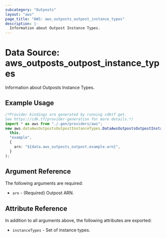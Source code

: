 ```yaml
---
subcategory: "Outposts"
layout: "aws"
page_title: "AWS: aws_outposts_outpost_instance_types"
description: |-
  Information about Outpost Instance Types.
---
```


# Data Source: aws\_outposts\_outpost\_instance\_types

Information about Outposts Instance Types.

## Example Usage

```typescript
/*Provider bindings are generated by running cdktf get.
See https://cdk.tf/provider-generation for more details.*/
import * as aws from "./.gen/providers/aws";
new aws.dataAwsOutpostsOutpostInstanceTypes.DataAwsOutpostsOutpostInstanceTypes(
  this,
  "example",
  {
    arn: "${data.aws_outposts_outpost.example.arn}",
  }
);

```

## Argument Reference

The following arguments are required:

* `arn` - (Required) Outpost ARN.

## Attribute Reference

In addition to all arguments above, the following attributes are exported:

* `instanceTypes` - Set of instance types.
